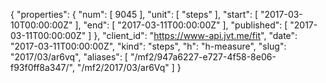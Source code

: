 {
  "properties": {
    "num": [
      9045
    ],
    "unit": [
      "steps"
    ],
    "start": [
      "2017-03-10T00:00:00Z"
    ],
    "end": [
      "2017-03-11T00:00:00Z"
    ],
    "published": [
      "2017-03-11T00:00:00Z"
    ]
  },
  "client_id": "https://www-api.jvt.me/fit",
  "date": "2017-03-11T00:00:00Z",
  "kind": "steps",
  "h": "h-measure",
  "slug": "2017/03/ar6vq",
  "aliases": [
    "/mf2/947a6227-e727-4f58-8e06-f93f0ff8a347/",
    "/mf2/2017/03/ar6Vq"
  ]
}
